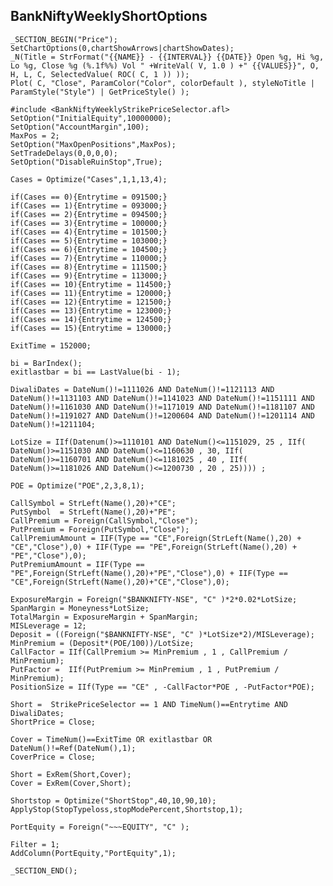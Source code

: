 ## BankNiftyWeeklyShortOptions

    _SECTION_BEGIN("Price");   
    SetChartOptions(0,chartShowArrows|chartShowDates);   
    _N(Title = StrFormat("{{NAME}} - {{INTERVAL}} {{DATE}} Open %g, Hi %g, Lo %g, Close %g (%.1f%%) Vol " +WriteVal( V, 1.0 ) +" {{VALUES}}", O, H, L, C, SelectedValue( ROC( C, 1 )) ));   
    Plot( C, "Close", ParamColor("Color", colorDefault ), styleNoTitle | ParamStyle("Style") | GetPriceStyle() );    

    #include <BankNiftyWeeklyStrikePriceSelector.afl>    
    SetOption("InitialEquity",10000000);    
    SetOption("AccountMargin",100);  
    MaxPos = 2;  
    SetOption("MaxOpenPositions",MaxPos);    
    SetTradeDelays(0,0,0,0);    
    SetOption("DisableRuinStop",True);  

    Cases = Optimize("Cases",1,1,13,4);

    if(Cases == 0){Entrytime = 091500;}
    if(Cases == 1){Entrytime = 093000;}
    if(Cases == 2){Entrytime = 094500;}
    if(Cases == 3){Entrytime = 100000;}
    if(Cases == 4){Entrytime = 101500;}
    if(Cases == 5){Entrytime = 103000;}
    if(Cases == 6){Entrytime = 104500;}
    if(Cases == 7){Entrytime = 110000;}
    if(Cases == 8){Entrytime = 111500;}
    if(Cases == 9){Entrytime = 113000;}
    if(Cases == 10){Entrytime = 114500;}
    if(Cases == 11){Entrytime = 120000;}
    if(Cases == 12){Entrytime = 121500;}
    if(Cases == 13){Entrytime = 123000;}
    if(Cases == 14){Entrytime = 124500;}
    if(Cases == 15){Entrytime = 130000;}

    ExitTime = 152000;  

    bi = BarIndex();  
    exitlastbar = bi == LastValue(bi - 1);      

    DiwaliDates = DateNum()!=1111026 AND DateNum()!=1121113 AND DateNum()!=1131103 AND DateNum()!=1141023 AND DateNum()!=1151111 AND DateNum()!=1161030 AND DateNum()!=1171019 AND DateNum()!=1181107 AND DateNum()!=1191027 AND DateNum()!=1200604 AND DateNum()!=1201114 AND DateNum()!=1211104;  

    LotSize = IIf(Datenum()>=1110101 AND DateNum()<=1151029, 25 , IIf( DateNum()>=1151030 AND DateNum()<=1160630 , 30, IIf( DateNum()>=1160701 AND DateNum()<=1181025 , 40 , IIf( DateNum()>=1181026 AND DateNum()<=1200730 , 20 , 25)))) ;     

    POE = Optimize("POE",2,3,8,1); 

    CallSymbol = StrLeft(Name(),20)+"CE";    
    PutSymbol  = StrLeft(Name(),20)+"PE";
    CallPremium = Foreign(CallSymbol,"Close");   
    PutPremium = Foreign(PutSymbol,"Close");     
    CallPremiumAmount = IIF(Type == "CE",Foreign(StrLeft(Name(),20) + "CE","Close"),0) + IIF(Type == "PE",Foreign(StrLeft(Name(),20) + "PE","Close"),0); 
    PutPremiumAmount = IIF(Type == "PE",Foreign(StrLeft(Name(),20)+"PE","Close"),0) + IIF(Type == "CE",Foreign(StrLeft(Name(),20)+"CE","Close"),0);

    ExposureMargin = Foreign("$BANKNIFTY-NSE", "C" )*2*0.02*LotSize;   
    SpanMargin = Moneyness*LotSize;   
    TotalMargin = ExposureMargin + SpanMargin;   
    MISLeverage = 12;
    Deposit = ((Foreign("$BANKNIFTY-NSE", "C" )*LotSize*2)/MISLeverage);    
    MinPremium = (Deposit*(POE/100))/LotSize;    
    CallFactor = IIf(CallPremium >= MinPremium , 1 , CallPremium / MinPremium);   
    PutFactor =  IIf(PutPremium >= MinPremium , 1 , PutPremium / MinPremium);   
    PositionSize = IIf(Type == "CE" , -CallFactor*POE , -PutFactor*POE);   

    Short =  StrikePriceSelector == 1 AND TimeNum()==Entrytime AND DiwaliDates; 
    ShortPrice = Close;    

    Cover = TimeNum()==ExitTime OR exitlastbar OR DateNum()!=Ref(DateNum(),1);   
    CoverPrice = Close;      

    Short = ExRem(Short,Cover);    
    Cover = ExRem(Cover,Short);  

    Shortstop = Optimize("ShortStop",40,10,90,10);  
    ApplyStop(StopTypeloss,stopModePercent,Shortstop,1);  

    PortEquity = Foreign("~~~EQUITY", "C" );    

    Filter = 1; 
    AddColumn(PortEquity,"PortEquity",1);   

    _SECTION_END();  
